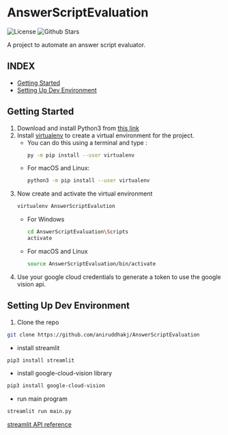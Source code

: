 # AnswerScriptEvaluation
![License](https://img.shields.io/github/license/aniruddhakj/AnswerScriptEvaluation?color=%230000FF&style=plastic)
![Github Stars](https://img.shields.io/github/stars/aniruddhakj/AnswerScriptEvaluation?style=social)

A project to automate an answer script evaluator.

## INDEX
- [Getting Started](https://github.com/aniruddhakj/AnswerScriptEvaluation/blob/main/README.md#getting-started)
- [Setting Up Dev Environment](https://github.com/aniruddhakj/AnswerScriptEvaluation/blob/main/README.md#setting-up-dev-environment)

## Getting Started
1. Download and install Python3 from [this link](https://www.python.org/downloads/)
2. Install [virtualenv](https://pypi.org/project/virtualenv/) to create a virtual environment for the project.
    - You can do this using a terminal and type :
        ```bash
        py -m pip install --user virtualenv
        ```
    - For macOS and Linux:
        ```zsh
        python3 -m pip install --user virtualenv
        ```  
3. Now create and activate the virtual environment
    ```bash
    virtualenv AnswerScriptEvalution
    ```
    - For Windows
        ```bash
        cd AnswerScriptEvaluation\Scripts
        activate
        ```
    - For macOS and Linux
      ```zsh
      source AnswerScriptEvaluation/bin/activate
      ```
4. Use your google cloud credentials to generate a token to use the google vision api.

## Setting Up Dev Environment

1. Clone the repo

```bash
git clone https://github.com/aniruddhakj/AnswerScriptEvaluation
```

- install streamlit

```bash
pip3 install streamlit
```

- install google-cloud-vision library

```bash
pip3 install google-cloud-vision
```

- run main program

```bash
streamlit run main.py
```

[streamlit API reference](https://docs.streamlit.io/en/stable/)
